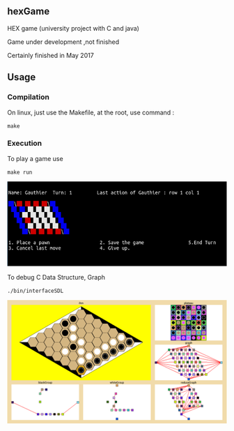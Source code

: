 ## hexGame
HEX game (university project with C and java)

Game under development ,not finished

Certainly finished in May 2017


## Usage

### Compilation

On linux, just use the Makefile,
at the root, use command :

```viml
make
```


### Execution

To play a game use

```viml
make run
```
![all text](https://github.com/hiergaut/hexGame/blob/master/file/pictureGame.png)

To debug C Data Structure, Graph

```viml
./bin/interfaceSDL
```

![alt text](https://github.com/hiergaut/hexGame/blob/master/file/pictureSDL.png)

